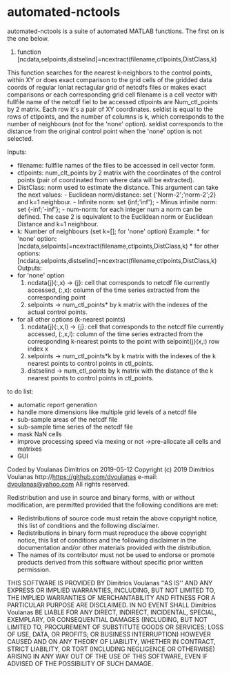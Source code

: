 # automated-nctools

automated-nctools is a suite of automated MATLAB functions. The first on is the one below.

1. function [ncdata,selpoints,distselind]=ncextract(filename,ctlpoints,DistClass,k)

This function searches for the nearest k-neighbors to the control points, within XY or does
exact comparison to the grid cells of the gridded data coords of regular lonlat rectagular grid of netcdfs files or makes exact comparisons or each corresponding grid cell
filename is a cell vector with fullfile name of the netcdf fiel to be accessed
ctlpoints are Num_ctl_points by 2 matrix. Each row it's a pair of XY coordinates.
seldist is equal to the rows of ctlpoints, and the number of columns is k, which corresponds to the number of neighbours (not for the 'none' option).
seldist corresponds to the distance from the original control point when the 'none' option is not selected.

Inputs:

- filename: fullfile names of the files to be accessed in cell vector form. 
- ctlpoints: num_clt_points by 2 matrix with the coordinates of the 
     control points (pair of coordinated from where data will be extracted).
- DistClass: norm used to estimate the distance. 
	 This argument can take the next values:
		- Euclidean norm/distance: set {'Norm-2';'norm-2';2} and k=1 neighbour.
		- Infinite norm: set {inf;'inf'};
		- Minus infinite norm: set {-inf;'-inf'};
		- num-norm: for each integer num a norm can be defined. The case 2 
        is equivalent to the Euclidean norm or Euclidean Distance and k=1 neighbour.
- k: Number of neighbours (set k=[]; for 'none' option)
Example: * for 'none' option: [ncdata,selpoints]=ncextract(filename,ctlpoints,DistClass,k)
         * for other options: [ncdata,selpoints,distselind]=ncextract(filename,ctlpoints,DistClass,k)
Outputs:
- for 'none' option
     1. ncdata{j}(:,x) -> {j}: cell that corresponds to netcdf file currently
        accessed, (:,x): column of the time series extracted from the
        corresponding point
     2. selpoints -> num_ctl_points* by k matrix with the indexes of the actual control points.
- for all other options (k-nearest points)
    1. ncdata{j}(:,x,l) -> {j}: cell that corresponds to the netcdf file currently
        accessed, (:,x,l): column of the time series extracted from the
        corresponding k-nearest points to the point with selpoint{j}(x,:) row index x
    2. selpoints -> num_ctl_points*k by k matrix with the indexes of the k 
        nearest points to control points in ctl_points.
    3. distselind -> num_ctl_points by k matrix with the distance of the k
         nearest points to control points in ctl_points.

to do list:
 - automatic report generation
 - handle more dimensions like multiple grid levels of a netcdf file
 - sub-sample areas of the netcdf file
 - sub-sample time series of the netcdf file
 - mask NaN cells
 - improve processing speed via mexing or not ->pre-allocate all cells and matrixes
 - GUI

Coded by Voulanas Dimitrios on 2019-05-12
Copyright (c) 2019 Dimitrios Voulanas
http://https://github.com/dvoulanas
e-mail: dvoulanas@yahoo.com
All rights reserved.

Redistribution and use in source and binary forms, with or without modification, are permitted provided that the following conditions are met:
  * Redistributions of source code must retain the above copyright notice, this list of conditions and the following disclaimer.
  * Redistributions in binary form must reproduce the above copyright notice, this list of conditions and the following disclaimer in the documentation and/or other materials provided with the distribution.
  * The names of its contributor must not be used to endorse or promote products derived from this software without specific prior written permission.

THIS SOFTWARE IS PROVIDED BY Dimitrios Voulanas ''AS IS'' AND ANY EXPRESS OR 
IMPLIED WARRANTIES, INCLUDING, BUT NOT LIMITED TO, THE IMPLIED WARRANTIES 
OF MERCHANTABILITY AND FITNESS FOR A PARTICULAR PURPOSE ARE DISCLAIMED. 
IN NO EVENT SHALL Dimitrios Voulanas BE LIABLE FOR ANY DIRECT, INDIRECT, 
INCIDENTAL, SPECIAL, EXEMPLARY, OR CONSEQUENTIAL DAMAGES (INCLUDING, BUT 
NOT LIMITED TO, PROCUREMENT OF SUBSTITUTE GOODS OR SERVICES; LOSS OF USE,
DATA, OR PROFITS; OR BUSINESS INTERRUPTION) HOWEVER CAUSED AND ON ANY 
THEORY OF LIABILITY, WHETHER IN CONTRACT, STRICT LIABILITY, OR TORT 
(INCLUDING NEGLIGENCE OR OTHERWISE) ARISING IN ANY WAY OUT OF THE USE 
OF THIS SOFTWARE, EVEN IF ADVISED OF THE POSSIBILITY OF SUCH DAMAGE.
